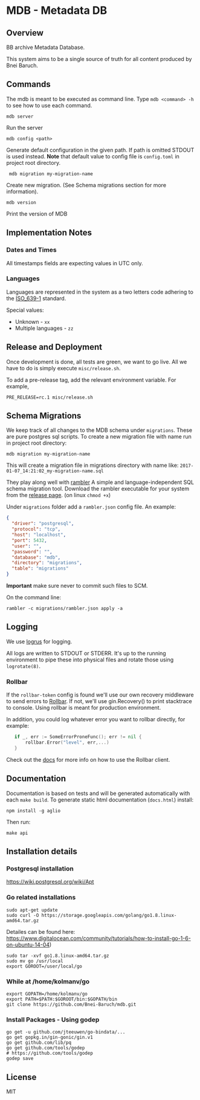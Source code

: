 # MDB - Metadata DB

## Overview

BB archive Metadata Database.

This system aims to be a single source of truth for all content produced by Bnei Baruch. 


## Commands
The mdb is meant to be executed as command line. 
Type `mdb <command> -h` to see how to use each command.
 
```Shell
mdb server
```

Run the server

```Shell
mdb config <path>
```

Generate default configuration in the given path. If path is omitted STDOUT is used instead.
**Note** that default value to config file is `config.toml` in project root directory.

```Shell
 mdb migration my-migration-name
```
Create new migration. (See Schema migrations section for more information).

```Shell
mdb version
```

Print the version of MDB

## Implementation Notes

### Dates and Times
All timestamps fields are expecting values in UTC only.


### Languages
Languages are represented in the system as a two letters code adhering to the [ISO_639-1](https://en.wikipedia.org/wiki/ISO_639-1) standard.

Special values:

* Unknown - `xx` 
* Multiple languages - `zz` 


## Release and Deployment

Once development is done, all tests are green, we want to go live.
All we have to do is simply execute `misc/release.sh`.

To add a pre-release tag, add the relevant environment variable. For example,

```Shell
PRE_RELEASE=rc.1 misc/release.sh
```



## Schema Migrations
We keep track of all changes to the MDB schema under `migrations`. 
These are pure postgres sql scripts.
To create a new migration file with name <my-migration-name> run in project root directory:
```Shell
mdb migration my-migration-name
```
This will create a migration file in migrations directory with name like: `2017-01-07_14:21:02_my-migration-name.sql`

They play along well with [rambler](https://github.com/elwinar/rambler) A simple and language-independent SQL schema migration tool.
Download the rambler executable for your system from the [release page](https://github.com/elwinar/rambler/releases).
(on linux `chmod +x`)

Under `migrations` folder add a `rambler.json` config file. An example:

```JSON
{
  "driver": "postgresql",
  "protocol": "tcp",
  "host": "localhost",
  "port": 5432,
  "user": "",
  "password": "",
  "database": "mdb",
  "directory": "migrations",
  "table": "migrations"
}
```

**Important** make sure never to commit such files to SCM.

On the command line:

```Shell
rambler -c migrations/rambler.json apply -a
```


## Logging
We use [logrus](https://github.com/Sirupsen/logrus) for logging.

All logs are written to STDOUT or STDERR. It's up to the running environment
to pipe these into physical files and rotate those using `logrotate(8)`.


### Rollbar
If the `rollbar-token` config is found we'll use our own recovery middleware to send errors to [Rollbar](https://rollbar.com).
If not, we'll use gin.Recovery() to print stacktrace to console. Using rollbar is meant for production environment.

 In addition, you could log whatever error you want to rollbar directly, for example:

 ```Go
    if _, err := SomeErrorProneFunc(); err != nil {
        rollbar.Error("level", err,...)
    }
 ```

 Check out the [docs](https://godoc.org/github.com/stvp/rollbar) for more info on how to use the Rollbar client.

## Documentation

Documentation is based on tests and will be generated automatically with each `make build`. To generate static html documentation (`docs.html`) install:

```Shell
npm install -g aglio
```

Then run:

```Shell
make api
```

## Installation details

### Postgresql installation

https://wiki.postgresql.org/wiki/Apt

### Go related installations

```Shell
sudo apt-get update
sudo curl -O https://storage.googleapis.com/golang/go1.8.linux-amd64.tar.gz
```

Detailes can be found here: https://www.digitalocean.com/community/tutorials/how-to-install-go-1-6-on-ubuntu-14-04)

```Shell
sudo tar -xvf go1.8.linux-amd64.tar.gz
sudo mv go /usr/local
export GOROOT=/user/local/go
```

### While at /home/kolmanv/go

```Shell
export GOPATH=/home/kolmanv/go
export PATH=$PATH:$GOROOT/bin:$GOPATH/bin
git clone https://github.com/Bnei-Baruch/mdb.git
```

### Install Packages - Using godep
```Shell
go get -u github.com/jteeuwen/go-bindata/...
go get gopkg.in/gin-gonic/gin.v1
go get github.com/lib/pq
go get github.com/tools/godep
# https://github.com/tools/godep
godep save
```


## License

MIT